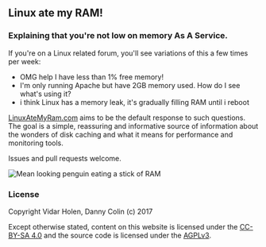 ## Linux ate my RAM!

### Explaining that you're not low on memory As A Service.

If you're on a Linux related forum, you'll see variations of this a few times
per week:

* OMG help I have less than 1% free memory!
* I'm only running Apache but have 2GB memory used. How do I see what's using it?
* i think Linux has a memory leak, it's gradually filling RAM until i reboot

[LinuxAteMyRam.com](http://www.linuxatemyram.com) aims to be the default
response to such questions. The goal is a simple, reassuring and informative
source of information about the wonders of disk caching and what it means for
performance and monitoring tools.

Issues and pull requests welcome.

![Mean looking penguin eating a stick of RAM](ramtux.png)

### License

Copyright Vidar Holen, Danny Colin (c) 2017

Except otherwise stated, content on this website is licensed under the
[CC-BY-SA 4.0](https://creativecommons.org/licenses/by-sa/4.0/) and the source
code is licensed under the [AGPLv3](https://www.gnu.org/licenses/agpl-3.0.txt).
